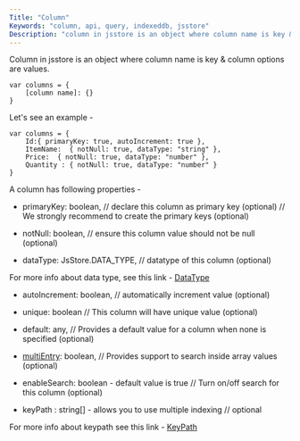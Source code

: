 ```yaml
---
Title: "Column"
Keywords: "column, api, query, indexeddb, jsstore"
Description: "column in jsstore is an object where column name is key & column options are values."
---
```


Column in jsstore is an object where column name is key & column options are values.

```
var columns = {
    [column name]: {} 
}
```

Let's see an example - 

```
var columns = {
    Id:{ primaryKey: true, autoIncrement: true },
    ItemName:  { notNull: true, dataType: "string" },
    Price:  { notNull: true, dataType: "number" },
    Quantity : { notNull: true, dataType: "number" }
}
```

A column has following properties -

* primaryKey: boolean, // declare this column as primary key (optional)
    // We strongly recommend to create the primary keys (optional)

* notNull: boolean, // ensure this column value should not be null (optional)

* dataType: JsStore.DATA_TYPE, // datatype of this column (optional)

For more info about data type, see this link - [DataType](/tutorial/data-type/)

* autoIncrement: boolean, // automatically increment value (optional)

* unique: boolean // This column will have unique value (optional)

* default: any, // Provides a default value for a column when none is specified (optional)

* <a href="/tutorial/multi-entry">multiEntry</a>: boolean, // Provides support to search inside array values (optional)

* enableSearch: boolean - default value is true // Turn on/off search for this column (optional)

* keyPath : string[] - allows you to use multiple indexing // optional 

For more info about keypath see this link - [KeyPath](/tutorial/keypath/)

